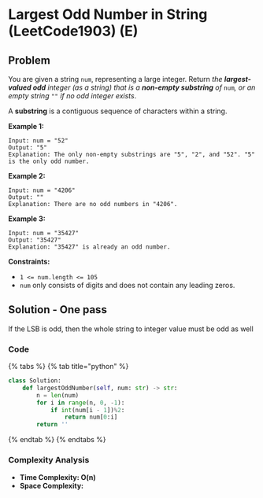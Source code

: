 # Largest Odd Number in String \(LeetCode1903\) \(E\)

## Problem



You are given a string `num`, representing a large integer. Return _the **largest-valued odd** integer \(as a string\) that is a **non-empty substring** of_ `num`_, or an empty string_ `""` _if no odd integer exists_.

A **substring** is a contiguous sequence of characters within a string.

**Example 1:**

```text
Input: num = "52"
Output: "5"
Explanation: The only non-empty substrings are "5", "2", and "52". "5" is the only odd number.
```

**Example 2:**

```text
Input: num = "4206"
Output: ""
Explanation: There are no odd numbers in "4206".
```

**Example 3:**

```text
Input: num = "35427"
Output: "35427"
Explanation: "35427" is already an odd number.
```

**Constraints:**

* `1 <= num.length <= 105`
* `num` only consists of digits and does not contain any leading zeros.

## Solution - One pass

If the LSB is odd, then the whole string to integer value must be odd as well

### Code

{% tabs %}
{% tab title="python" %}
```python
class Solution:
    def largestOddNumber(self, num: str) -> str:
        n = len(num)
        for i in range(n, 0, -1):
            if int(num[i - 1])%2:
                return num[0:i]
        return ''
```
{% endtab %}
{% endtabs %}

### Complexity Analysis

* **Time Complexity: O\(n\)**
* **Space Complexity:**

